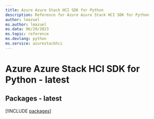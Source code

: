 ```yaml
---
title: Azure Azure Stack HCI SDK for Python
description: Reference for Azure Azure Stack HCI SDK for Python
author: lmazuel
ms.author: lmazuel
ms.data: 06/29/2023
ms.topic: reference
ms.devlang: python
ms.service: azurestackhci
---
```

# Azure Azure Stack HCI SDK for Python - latest
## Packages - latest
[!INCLUDE [packages](azure-stack-hci-index.md)]
